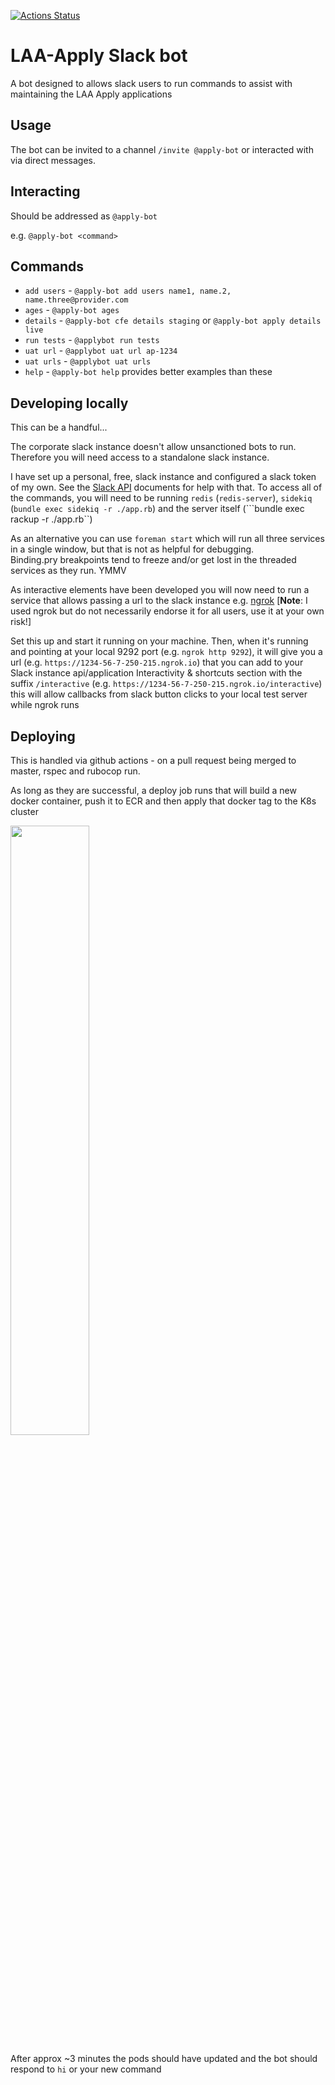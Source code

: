 [![Actions Status](https://github.com/colinbruce/laa-apply-bot/workflows/Deploy%20to%20Production/badge.svg)](https://github.com/colinbruce/laa-apply-bot/actions)

# LAA-Apply Slack bot
A bot designed to allows slack users to run commands to assist with maintaining the LAA Apply applications

## Usage
The bot can be invited to a channel `/invite @apply-bot` or interacted with via direct messages.

## Interacting
Should be addressed as `@apply-bot` 

e.g. `@apply-bot <command>`

## Commands
- `add users` - ```@apply-bot add users name1, name.2, name.three@provider.com``` 
- `ages` - ```@apply-bot ages```
- `details` - ```@apply-bot cfe details staging``` or ```@apply-bot apply details live```
- `run tests` - ```@applybot run tests```
- `uat url` - ```@applybot uat url ap-1234```
- `uat urls` - ```@applybot uat urls```
- `help` - ```@apply-bot help``` provides better examples than these

## Developing locally

This can be a handful... 

The corporate slack instance doesn't allow unsanctioned bots to run. Therefore you will need access to a standalone slack instance. 

I have set up a personal, free, slack instance and configured a slack token of my own. See the [Slack API](https://api.slack.com/) documents for help with that.
To access all of the commands, you will need to be running `redis` (```redis-server```), `sidekiq` (```bundle exec sidekiq -r ./app.rb```) and the 
server itself (```bundle exec rackup -r ./app.rb``)

As an alternative you can use ```foreman start``` which will run all three services in a single window, but that is not as helpful for debugging.  
Binding.pry breakpoints tend to freeze and/or get lost in the threaded services as they run. YMMV

As interactive elements have been developed you will now need to run a service that allows passing a url to the slack instance
e.g. [ngrok](https://ngrok.com/)  [**Note**: I used ngrok but do not necessarily endorse it for all users, use it at your own risk!] 

Set this up and start it running on your machine. 
Then, when it's running and pointing at your local 9292 port (e.g. `ngrok http 9292`), it will give you a url
(e.g. `https://1234-56-7-250-215.ngrok.io`) that you can add to your 
Slack instance api/application Interactivity & shortcuts section with the suffix `/interactive`
(e.g. `https://1234-56-7-250-215.ngrok.io/interactive`) this will allow callbacks from slack button clicks to your local test server while ngrok runs

## Deploying

This is handled via github actions - on a pull request being merged to master, rspec and rubocop run.  

As long as they are successful, a deploy job runs that will build a new docker container, push it to ECR and then apply that docker tag to the K8s cluster

<img src="https://user-images.githubusercontent.com/6757677/102602821-f4ae8d00-4119-11eb-8f81-0d26f4564f59.png" width=50% height=50%>

After approx ~3 minutes the pods should have updated and the bot should respond to `hi` or your new command
